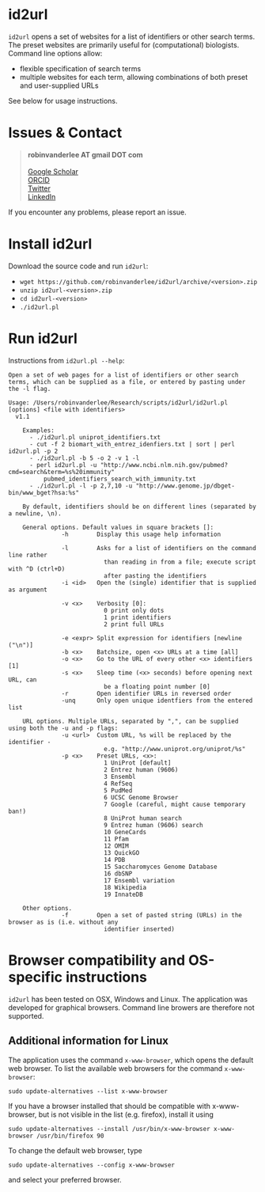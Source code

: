# id2url

`id2url` opens a set of websites for a list of identifiers or other search
terms. The preset websites are primarily useful for (computational) biologists. Command line
options allow:
* flexible specification of search terms
* multiple websites for each term, allowing combinations of both preset and user-supplied URLs

See below for usage instructions.


# Issues & Contact

> **robinvanderlee AT gmail DOT com**<br/><br/>
> [Google Scholar](https://scholar.google.co.uk/citations?user=ISYCcUUAAAAJ)<br/>
> [ORCID](http://orcid.org/0000-0001-7391-9438)<br/>
> [Twitter](https://twitter.com/robinvdlee)<br/>
> [LinkedIn](http://nl.linkedin.com/in/robinvdlee)

If you encounter any problems, please report an issue.


# Install id2url

Download the source code and run `id2url`:
* `wget https://github.com/robinvanderlee/id2url/archive/<version>.zip`
* `unzip id2url-<version>.zip`
* `cd id2url-<version>`
* `./id2url.pl`


# Run id2url

Instructions from `id2url.pl --help`:
```
Open a set of web pages for a list of identifiers or other search terms, which can be supplied as a file, or entered by pasting under the -l flag.

Usage: /Users/robinvanderlee/Research/scripts/id2url/id2url.pl [options] <file with identifiers>
  v1.1

    Examples:
      - ./id2url.pl uniprot_identifiers.txt
      - cut -f 2 biomart_with_entrez_idenfiers.txt | sort | perl id2url.pl -p 2
      - ./id2url.pl -b 5 -o 2 -v 1 -l
      - perl id2url.pl -u "http://www.ncbi.nlm.nih.gov/pubmed?cmd=search&term=%s%20immunity"
          pubmed_identifiers_search_with_immunity.txt
      - ./id2url.pl -l -p 2,7,10 -u "http://www.genome.jp/dbget-bin/www_bget?hsa:%s"
    
    By default, identifiers should be on different lines (separated by a newline, \n).

    General options. Default values in square brackets []:
               -h        Display this usage help information

               -l        Asks for a list of identifiers on the command line rather 
                           than reading in from a file; execute script with ^D (ctrl+D)
                           after pasting the identifiers
               -i <id>   Open the (single) identifier that is supplied as argument
               
               -v <x>    Verbosity [0]:
                           0 print only dots
                           1 print identifiers
                           2 print full URLs

               -e <expr> Split expression for identifiers [newline ("\n")]
               -b <x>    Batchsize, open <x> URLs at a time [all]
               -o <x>    Go to the URL of every other <x> identifiers [1]
               -s <x>    Sleep time (<x> seconds) before opening next URL, can 
                           be a floating point number [0]
               -r        Open identifier URLs in reversed order
               -unq      Only open unique identfiers from the entered list

    URL options. Multiple URLs, separated by ",", can be supplied using both the -u and -p flags:
               -u <url>  Custom URL, %s will be replaced by the identifier - 
                           e.g. "http://www.uniprot.org/uniprot/%s"
               -p <x>    Preset URLs, <x>:
                           1 UniProt [default]
                           2 Entrez human (9606)
                           3 Ensembl
                           4 RefSeq
                           5 PudMed
                           6 UCSC Genome Browser
                           7 Google (careful, might cause temporary ban!)
                           8 UniProt human search
                           9 Entrez human (9606) search
                           10 GeneCards
                           11 Pfam
                           12 OMIM
                           13 QuickGO
                           14 PDB
                           15 Saccharomyces Genome Database
                           16 dbSNP
                           17 Ensembl variation
                           18 Wikipedia
                           19 InnateDB

    Other options.
               -f        Open a set of pasted string (URLs) in the browser as is (i.e. without any
                           identifier inserted)
```


# Browser compatibility and OS-specific instructions

`id2url` has been tested on OSX, Windows and Linux. The application was
developed for graphical browsers. Command line browers are therefore
not supported.

## Additional information for Linux

The application uses the command `x-www-browser`, which opens the default web
browser.
To list the available web browsers for the command `x-www-browser`:
```
sudo update-alternatives --list x-www-browser
```
If you have a browser installed that should be compatible with x-www-browser,
but is not visible in the list (e.g. firefox), install it using
```
sudo update-alternatives --install /usr/bin/x-www-browser x-www-browser /usr/bin/firefox 90
```
To change the default web browser, type
```
sudo update-alternatives --config x-www-browser
```
and select your preferred browser.

